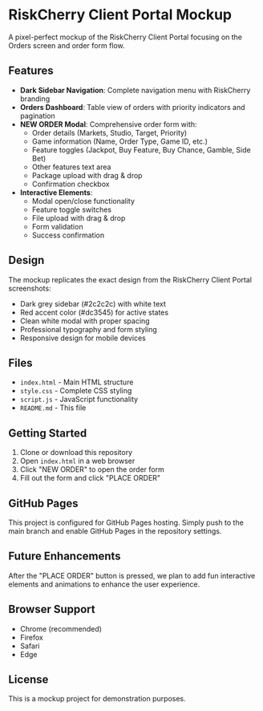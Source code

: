 # RiskCherry Client Portal Mockup

A pixel-perfect mockup of the RiskCherry Client Portal focusing on the Orders screen and order form flow.

## Features

- **Dark Sidebar Navigation**: Complete navigation menu with RiskCherry branding
- **Orders Dashboard**: Table view of orders with priority indicators and pagination
- **NEW ORDER Modal**: Comprehensive order form with:
  - Order details (Markets, Studio, Target, Priority)
  - Game information (Name, Order Type, Game ID, etc.)
  - Feature toggles (Jackpot, Buy Feature, Buy Chance, Gamble, Side Bet)
  - Other features text area
  - Package upload with drag & drop
  - Confirmation checkbox
- **Interactive Elements**: 
  - Modal open/close functionality
  - Feature toggle switches
  - File upload with drag & drop
  - Form validation
  - Success confirmation

## Design

The mockup replicates the exact design from the RiskCherry Client Portal screenshots:
- Dark grey sidebar (#2c2c2c) with white text
- Red accent color (#dc3545) for active states
- Clean white modal with proper spacing
- Professional typography and form styling
- Responsive design for mobile devices

## Files

- `index.html` - Main HTML structure
- `style.css` - Complete CSS styling
- `script.js` - JavaScript functionality
- `README.md` - This file

## Getting Started

1. Clone or download this repository
2. Open `index.html` in a web browser
3. Click "NEW ORDER" to open the order form
4. Fill out the form and click "PLACE ORDER"

## GitHub Pages

This project is configured for GitHub Pages hosting. Simply push to the main branch and enable GitHub Pages in the repository settings.

## Future Enhancements

After the "PLACE ORDER" button is pressed, we plan to add fun interactive elements and animations to enhance the user experience.

## Browser Support

- Chrome (recommended)
- Firefox
- Safari
- Edge

## License

This is a mockup project for demonstration purposes.
